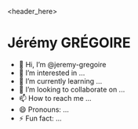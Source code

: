<header_here>

# Jérémy GRÉGOIRE

- 👋 Hi, I’m @jeremy-gregoire
- 👀 I’m interested in ...
- 🌱 I’m currently learning ...
- 💞️ I’m looking to collaborate on ...
- 📫 How to reach me ...
- 😄 Pronouns: ...
- ⚡ Fun fact: ...

<!---
jeremy-gregoire/jeremy-gregoire is a ✨ special ✨ repository because its `README.md` (this file) appears on your GitHub profile.
You can click the Preview link to take a look at your changes.
--->
